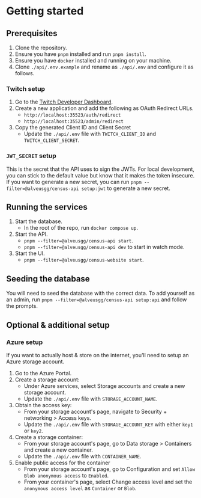 # Getting started

## Prerequisites

1. Clone the repository.
2. Ensure you have `pnpm` installed and run `pnpm install`.
3. Ensure you have `docker` installed and running on your machine.
4. Clone `./api/.env.example` and rename as `./api/.env` and configure it as follows.

### Twitch setup

1. Go to the [Twitch Developer Dashboard](https://dev.twitch.tv/console).
2. Create a new application and add the following as OAuth Redirect URLs.
   - `http://localhost:35523/auth/redirect`
   - `http://localhost:35523/admin/redirect`
3. Copy the generated Client ID and Client Secret
   - Update the `./api/.env` file with `TWITCH_CLIENT_ID` and `TWITCH_CLIENT_SECRET`.

### `JWT_SECRET` setup

This is the secret that the API uses to sign the JWTs. For local development, you can stick to the default value but know that it makes the token insecure. If you want to generate a new secret, you can run `pnpm --filter=@alveusgg/census-api setup:jwt` to generate a new secret.

## Running the services

1. Start the database.
   - In the root of the repo, run `docker compose up`.
2. Start the API.
   - `pnpm --filter=@alveusgg/census-api start`.
   - `pnpm --filter=@alveusgg/census-api dev` to start in watch mode.
3. Start the UI.
   - `pnpm --filter=@alveusgg/census-website start`.

## Seeding the database

You will need to seed the database with the correct data. To add yourself as an admin, run `pnpm --filter=@alveusgg/census-api setup:api` and follow the prompts.

## Optional & additional setup

### Azure setup

If you want to actually host & store on the internet, you'll need to setup an Azure storage account.

1. Go to the Azure Portal.
2. Create a storage account:
   - Under Azure services, select Storage accounts and create a new storage account.
   - Update the `./api/.env` file with `STORAGE_ACCOUNT_NAME`.
3. Obtain the access key:
   - From your storage account's page, navigate to Security + networking > Access keys.
   - Update the `./api/.env` file with `STORAGE_ACCOUNT_KEY` with either `key1` or `key2`.
4. Create a storage container:
   - From your storage account's page, go to Data storage > Containers and create a new container.
   - Update the `./api/.env` file with `CONTAINER_NAME`.
5. Enable public access for the container
   - From your storage account's page, go to Configuration and set `Allow Blob anonymous access` to `Enabled`.
   - From your container's page, select Change access level and set the `anonymous access level` as `Container` or `Blob`.
